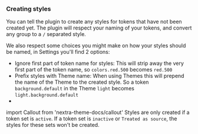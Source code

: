 ### Creating styles

You can tell the plugin to create any styles for tokens that have not been created yet. The plugin will respect your naming of your tokens, and convert any group to a `/` separated style.

We also respect some choices you might make on how your styles should be named, in Settings you'll find 2 options:

- Ignore first part of token name for styles: This will strip away the very first part of the token name, so `colors.red.500` becomes `red.500`
- Prefix styles with Theme name: When using Themes this will prepend the name of the Theme to the created style. So a token `background.default` in the Theme `light` becomes `light.background.default`
- 
import Callout from 'nextra-theme-docs/callout'
<Callout>
  Styles are only created if a token set is `active`. If a token set is `inactive` or `Treated as source`, the styles for these sets won't be created.
</Callout>
